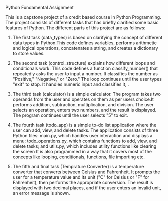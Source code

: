 Python Fundamental Assignment

This is a capstone project of a credit based course in Python Programming. The project consists of different tasks
that has briefly clarified some basic features of Python. The different parts of this project are as follows:

1. The first task (data_types) is based on clarifying the concept of different data types in Python.This code defines variables, performs arithmetic and logical operations, concatenates a string, and creates a dictionary to store values. 

2. The second task (control_structure) explains how different loops and conditionals work. This code defines a function classify_number() that repeatedly asks the user to input a number. It classifies the number as "Positive," "Negative," or "Zero." The loop continues until the user types "exit" to stop. It handles numeric input and classifies it, .

3. The third task (calculator) is a simple calculator. The program takes two operands from the user and operates on them as per users choice.It performs addition, subtraction, multiplication, and division. The user selects an operation, enters two numbers, and the result is displayed. The program continues until the user selects "5" to exit.

4. The fourth task (todo_app)  is a simple to-do list application where the user can add, view, and delete tasks. The application consists of three Python files: main.py, which handles user interaction and displays a menu; todo_operations.py, which contains functions to add, view, and delete tasks; and utils.py, which includes utility functions like clearing the screen It is also programmed in a way that it covers most of the concepts like looping, conditionals, functions, file importing etc.
   
6. The fifth and final task (Temprature Converter)  is a temperature converter that converts between Celsius and Fahrenheit. It prompts the user for a temperature value and its unit ("C" for Celsius or "F" for Fahrenheit), then performs the appropriate conversion. The result is displayed with two decimal places, and if the user enters an invalid unit, an error message is shown. 
